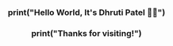 <h3 align="center">print("Hello World, It's Dhruti Patel 👋🏻")</h3>
<h3 align="center">print("Thanks for visiting!")</h3>



